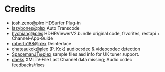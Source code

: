 Credits
=======
- [josh.zeno@plex](https://forums.plex.tv/profile/josh.zeno)
  HDSurfer Plug-in
- [lazybones@plex](https://forums.plex.tv/user/80977-lazybones/)
  Auto Transcode
- [hychiang@plex](https://forums.plex.tv/profile/hychiang)
  HDHRViewerV2.bundle original code, favorites, restapi + Channel-App-Guide
- [roberto188@plex](https://forums.plex.tv/profile/roberto188)
  Deinterlace
- [chateaukok@plex](https://forums.plex.tv/profile/chateaukok) (P. Kok) 
  audiocodec & videocodec detection
- [SpacemanJT@plex](https://forums.plex.tv/profile/SpacemanJT)
  sample files and info for UK tuner support.
- [daeks](https://github.com/daeks)
  XMLTV-File Last Channel data missing; Audio codec feedbacks/fixes